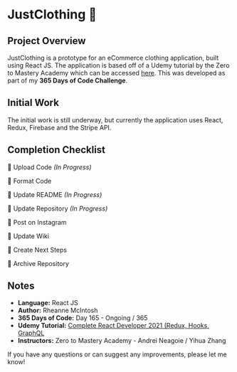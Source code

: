 # JustClothing :dress:

## Project Overview
JustClothing is a prototype for an eCommerce clothing application, built using React JS. The application is based off of a Udemy tutorial by the Zero to Mastery Academy which can be accessed [here](https://www.udemy.com/course/complete-react-developer-zero-to-mastery/). This was developed as part of my **365 Days of Code Challenge**.

## Initial Work
The initial work is still underway, but currently the application uses React, Redux, Firebase and the Stripe API.

<!-- :black_square_button: for not complete -->
<!-- :white_check_mark: for complete -->
## Completion Checklist
:black_square_button: Upload Code _(In Progress)_

:black_square_button: Format Code

:black_square_button: Update README _(In Progress)_

:black_square_button: Update Repository _(In Progress)_

:black_square_button: Post on Instagram

:black_square_button: Update Wiki

:black_square_button: Create Next Steps
 
:black_square_button: Archive Repository

<!-- Repository Next Steps -->
<!-- 
## Next Steps
- Example Issue Name [(Issue #1)]()
- Host site if possible
-->

<!-- Repository Notes -->
## Notes
- **Language:** React JS
- **Author:** Rheanne McIntosh
- **365 Days of Code:** Day 165 - Ongoing / 365
- **Udemy Tutorial:** [Complete React Developer 2021 (Redux, Hooks, GraphQL](https://www.udemy.com/course/complete-react-developer-zero-to-mastery/)
- **Instructors:** Zero to Mastery Academy - Andrei Neagoie / Yihua Zhang 

If you have any questions or can suggest any improvements, please let me know!
